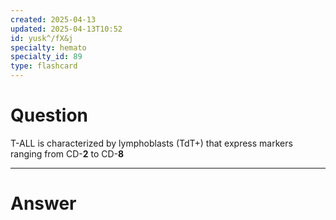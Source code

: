 ```yaml
---
created: 2025-04-13
updated: 2025-04-13T10:52
id: yusk^/fX&j
specialty: hemato
specialty_id: 89
type: flashcard
---
```


# Question
T-ALL is characterized by lymphoblasts (TdT+) that express markers ranging from CD-**2** to CD-**8**

---

# Answer
